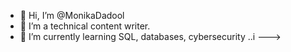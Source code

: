 - 👋 Hi, I’m @MonikaDadool
- 👀 I’m a technical content writer.
- 🌱 I’m currently learning SQL, databases, cybersecurity ..i
--->
